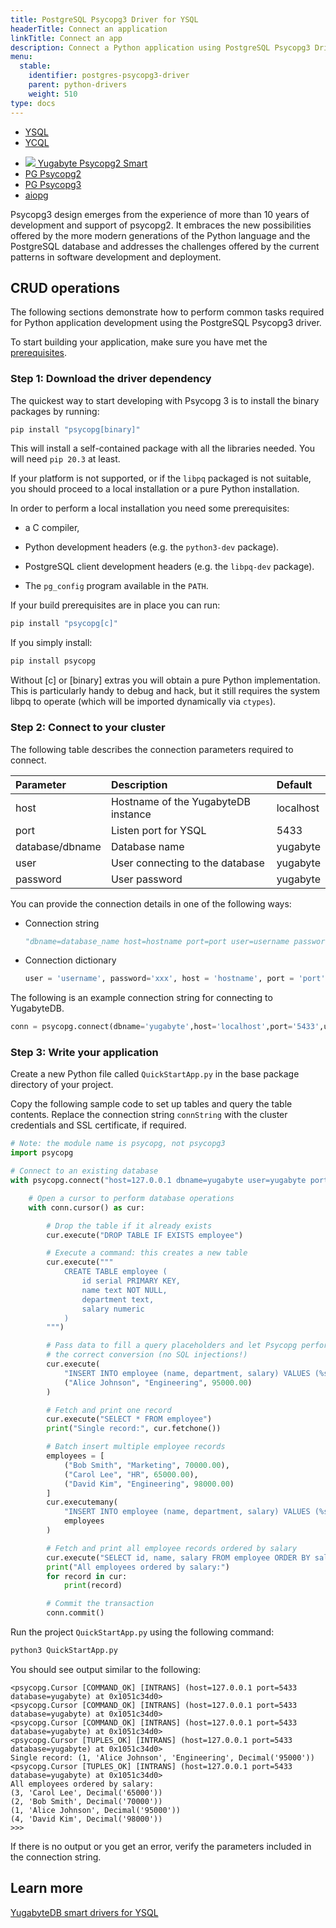 ```yaml
---
title: PostgreSQL Psycopg3 Driver for YSQL
headerTitle: Connect an application
linkTitle: Connect an app
description: Connect a Python application using PostgreSQL Psycopg3 Driver for YSQL
menu:
  stable:
    identifier: postgres-psycopg3-driver
    parent: python-drivers
    weight: 510
type: docs
---
```


<ul class="nav nav-tabs-alt nav-tabs-yb">
  <li class="active">
    <a href="../yugabyte-psycopg2/" class="nav-link">
      YSQL
    </a>
  </li>
  <li>
    <a href="../ycql/" class="nav-link">
      YCQL
    </a>
  </li>
</ul>

<ul class="nav nav-tabs-alt nav-tabs-yb">

  <li >
    <a href="../yugabyte-psycopg2" class="nav-link">
      <img src="/icons/yugabyte.svg"></i>
      Yugabyte Psycopg2 Smart
    </a>
  </li>

  <li >
    <a href="../postgres-psycopg2" class="nav-link">
      <i class="icon-postgres" aria-hidden="true"></i>
      PG Psycopg2
    </a>
  </li>

  <li >
    <a href="../postgres-psycopg3" class="nav-link active">
      <i class="icon-postgres" aria-hidden="true"></i>
      PG Psycopg3
    </a>
  </li>

  <li >
    <a href="../aiopg" class="nav-link">
      <i class="icon-postgres" aria-hidden="true"></i>
      aiopg
    </a>
  </li>

</ul>

Psycopg3 design emerges from the experience of more than 10 years of development and support of psycopg2. It embraces the new possibilities offered by the more modern generations of the Python language and the PostgreSQL database and addresses the challenges offered by the current patterns in software development and deployment.

## CRUD operations

The following sections demonstrate how to perform common tasks required for Python application development using the PostgreSQL Psycopg3 driver.

To start building your application, make sure you have met the [prerequisites](../#prerequisites).

### Step 1: Download the driver dependency

The quickest way to start developing with Psycopg 3 is to install the binary packages by running:

```sh
pip install "psycopg[binary]"
```

This will install a self-contained package with all the libraries needed. You will need `pip 20.3` at least.

If your platform is not supported, or if the `libpq` packaged is not suitable, you should proceed to a local installation or a pure Python installation.

In order to perform a local installation you need some prerequisites:

- a C compiler,

- Python development headers (e.g. the `python3-dev` package).

- PostgreSQL client development headers (e.g. the `libpq-dev` package).

- The `pg_config` program available in the `PATH`.

If your build prerequisites are in place you can run:

```sh
pip install "psycopg[c]"
```

If you simply install:

```sh
pip install psycopg
```

Without [c] or [binary] extras you will obtain a pure Python implementation. This is particularly handy to debug and hack, but it still requires the system libpq to operate (which will be imported dynamically via `ctypes`).


### Step 2: Connect to your cluster

The following table describes the connection parameters required to connect.

| Parameter | Description | Default |
| :---------- | :---------- | :------ |
| host  | Hostname of the YugabyteDB instance | localhost
| port |  Listen port for YSQL | 5433
| database/dbname | Database name | yugabyte
| user | User connecting to the database | yugabyte
| password | User password | yugabyte

You can provide the connection details in one of the following ways:

- Connection string

  ```python
  "dbname=database_name host=hostname port=port user=username password=password"
  ```

- Connection dictionary

  ```python
  user = 'username', password='xxx', host = 'hostname', port = 'port', dbname = 'database_name'
  ```

The following is an example connection string for connecting to YugabyteDB.

```python
conn = psycopg.connect(dbname='yugabyte',host='localhost',port='5433',user='yugabyte',password='yugabyte')
```

### Step 3: Write your application

Create a new Python file called `QuickStartApp.py` in the base package directory of your project.

Copy the following sample code to set up tables and query the table contents. Replace the connection string `connString` with the cluster credentials and SSL certificate, if required.

```python
# Note: the module name is psycopg, not psycopg3
import psycopg

# Connect to an existing database
with psycopg.connect("host=127.0.0.1 dbname=yugabyte user=yugabyte port=5433") as conn:

    # Open a cursor to perform database operations
    with conn.cursor() as cur:

        # Drop the table if it already exists
        cur.execute("DROP TABLE IF EXISTS employee")

        # Execute a command: this creates a new table
        cur.execute("""
            CREATE TABLE employee (
                id serial PRIMARY KEY,
                name text NOT NULL,
                department text,
                salary numeric
            )
        """)

        # Pass data to fill a query placeholders and let Psycopg perform
        # the correct conversion (no SQL injections!)
        cur.execute(
            "INSERT INTO employee (name, department, salary) VALUES (%s, %s, %s)",
            ("Alice Johnson", "Engineering", 95000.00)
        )

        # Fetch and print one record
        cur.execute("SELECT * FROM employee")
        print("Single record:", cur.fetchone())

        # Batch insert multiple employee records
        employees = [
            ("Bob Smith", "Marketing", 70000.00),
            ("Carol Lee", "HR", 65000.00),
            ("David Kim", "Engineering", 98000.00)
        ]
        cur.executemany(
            "INSERT INTO employee (name, department, salary) VALUES (%s, %s, %s)",
            employees
        )

        # Fetch and print all employee records ordered by salary
        cur.execute("SELECT id, name, salary FROM employee ORDER BY salary")
        print("All employees ordered by salary:")
        for record in cur:
            print(record)

        # Commit the transaction
        conn.commit()

```

Run the project `QuickStartApp.py` using the following command:

```python
python3 QuickStartApp.py
```

You should see output similar to the following:

```text
<psycopg.Cursor [COMMAND_OK] [INTRANS] (host=127.0.0.1 port=5433 database=yugabyte) at 0x1051c34d0>
<psycopg.Cursor [COMMAND_OK] [INTRANS] (host=127.0.0.1 port=5433 database=yugabyte) at 0x1051c34d0>
<psycopg.Cursor [COMMAND_OK] [INTRANS] (host=127.0.0.1 port=5433 database=yugabyte) at 0x1051c34d0>
<psycopg.Cursor [TUPLES_OK] [INTRANS] (host=127.0.0.1 port=5433 database=yugabyte) at 0x1051c34d0>
Single record: (1, 'Alice Johnson', 'Engineering', Decimal('95000'))
<psycopg.Cursor [TUPLES_OK] [INTRANS] (host=127.0.0.1 port=5433 database=yugabyte) at 0x1051c34d0>
All employees ordered by salary:
(3, 'Carol Lee', Decimal('65000'))
(2, 'Bob Smith', Decimal('70000'))
(1, 'Alice Johnson', Decimal('95000'))
(4, 'David Kim', Decimal('98000'))
>>> 
```

If there is no output or you get an error, verify the parameters included in the connection string.

## Learn more

[YugabyteDB smart drivers for YSQL](../../smart-drivers/)
